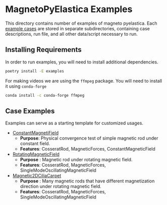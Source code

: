 # MagnetoPyElastica Examples

This directory contains number of examples of magneto pyelastica.
Each [example cases](#example-cases) are stored in separate subdirectories, containing case descriptions, run file, and all other data/script necessary to run.

## Installing Requirements
In order to run examples, you will need to install additional dependencies.

```bash
poetry install -E examples
```

For making videos we are using the `ffmpeg` package. You will need to install it using `conda-forge`

```bash
conda install -c conda-forge ffmpeg
```

## Case Examples

Examples can serve as a starting template for customized usages.

* [ConstantMagnetiField](./ConstantMagneticField)
    * __Purpose__: Physical convergence test of simple magnetic rod under constant field.
    * __Features__: CosseratRod, MagneticForces, ConstantMagneticField
* [RotatingMagneticField](./RotatingMagneticField)
  * __Purpose__ : Magnetic rod  under rotating magnetic field.
  * __Features__: CosseratRod, MagneticForces, SingleModeOscillatingMagneticField
* [Magnetic2DCiliaCarpet](./Magnetic2DCiliaCarpet)
    * __Purpose__ : Many magnetic rods that have different magnetization direction under rotating magnetic field.
    * __Features__: CosseratRod, MagneticForces, SingleModeOscillatingMagneticField
